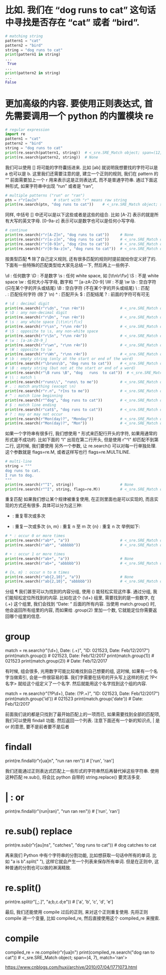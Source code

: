 # 比如. 我们在 “dog runs to cat” 这句话中寻找是否存在 “cat” 或者 “bird”.
```python
# matching string
pattern1 = "cat"
pattern2 = "bird"
string = "dog runs to cat"
print(pattern1 in string) 
...
 True
...
print(pattern2 in string)   
...
False
```

# 更加高级的内容. 要使用正则表达式, 首先需要调用一个 python 的内置模块 re
```python
# regular expression
import re
pattern1 = "cat"
pattern2 = "bird"
string = "dog runs to cat"
print(re.search(pattern1, string))  # <_sre.SRE_Match object; span=(12, 15), match='cat'>
print(re.search(pattern2, string))  # None
```

我们可以使用 [] 将可能的字符囊括进来. 比如 [ab] 就说明我想要找的字符可以是 a 也可以是 b. 
这里我们还需要注意的是, 建立一个正则的规则, 
我们在 pattern 的 “” 前面需要加上一个 r 用来表示这是正则表达式, 
而不是普通字符串. 通过下面这种形式, 如果字符串中出现 “run” 或者是 “ran”, 
```python
# multiple patterns ("run" or "ran")
ptn = r"r[au]n"       # start with "r" means raw string
print(re.search(ptn, "dog runs to cat"))    # <_sre.SRE_Match object; span=(4, 7), match='run'>
```
同样, 中括号 [] 中还可以是以下这些或者是这些的组合. 
比如 [A-Z] 表示的就是所有大写的英文字母.
[0-9a-z] 表示可以是数字也可以是任何小写字母.
```python
# continue
print(re.search(r"r[A-Z]n", "dog runs to cat"))     # None
print(re.search(r"r[a-z]n", "dog runs to cat"))     # <_sre.SRE_Match object; span=(4, 7), match='run'>
print(re.search(r"r[0-9]n", "dog r2ns to cat"))     # <_sre.SRE_Match object; span=(4, 7), match='r2n'>
print(re.search(r"r[0-9a-z]n", "dog runs to cat"))  # <_sre.SRE_Match object; span=(4, 7), match='run'>
```

按类型匹配 ¶
除了自己定义规则, 还有很多匹配的规则时提前就给你定义好了的. 下面有一些特殊的匹配类型给大家先总结一下, 然后再上一些例子.

\d : 任何数字
\D : 不是数字
\s : 任何 white space, 如 [\t\n\r\f\v]
\S : 不是 white space
\w : 任何大小写字母, 数字和 “” [a-zA-Z0-9]
\W : 不是 \w
\b : 空白字符 (只在某个字的开头或结尾)
\B : 空白字符 (不在某个字的开头或结尾)
\\ : 匹配 \
. : 匹配任何字符 (除了 \n)
^ : 匹配开头
$ : 匹配结尾
? : 前面的字符可有可无
```python
# \d : decimal digit
print(re.search(r"r\dn", "run r4n"))                # <_sre.SRE_Match object; span=(4, 7), match='r4n'>
# \D : any non-decimal digit
print(re.search(r"r\Dn", "run r4n"))                # <_sre.SRE_Match object; span=(0, 3), match='run'>
# \s : any white space [\t\n\r\f\v]
print(re.search(r"r\sn", "r\nn r4n"))               # <_sre.SRE_Match object; span=(0, 3), match='r\nn'>
# \S : opposite to \s, any non-white space
print(re.search(r"r\Sn", "r\nn r4n"))               # <_sre.SRE_Match object; span=(4, 7), match='r4n'>
# \w : [a-zA-Z0-9_]
print(re.search(r"r\wn", "r\nn r4n"))               # <_sre.SRE_Match object; span=(4, 7), match='r4n'>
# \W : opposite to \w
print(re.search(r"r\Wn", "r\nn r4n"))               # <_sre.SRE_Match object; span=(0, 3), match='r\nn'>
# \b : empty string (only at the start or end of the word)
print(re.search(r"\bruns\b", "dog runs to cat"))    # <_sre.SRE_Match object; span=(4, 8), match='runs'>
# \B : empty string (but not at the start or end of a word)
print(re.search(r"\B runs \B", "dog   runs  to cat"))  # <_sre.SRE_Match object; span=(8, 14), match=' runs '>
# \\ : match \
print(re.search(r"runs\\", "runs\ to me"))          # <_sre.SRE_Match object; span=(0, 5), match='runs\\'>
# . : match anything (except \n)
print(re.search(r"r.n", "r[ns to me"))              # <_sre.SRE_Match object; span=(0, 3), match='r[n'>
# ^ : match line beginning
print(re.search(r"^dog", "dog runs to cat"))        # <_sre.SRE_Match object; span=(0, 3), match='dog'>
# $ : match line ending
print(re.search(r"cat$", "dog runs to cat"))        # <_sre.SRE_Match object; span=(12, 15), match='cat'>
# ? : may or may not occur
print(re.search(r"Mon(day)?", "Monday"))            # <_sre.SRE_Match object; span=(0, 6), match='Monday'>
print(re.search(r"Mon(day)?", "Mon"))               # <_sre.SRE_Match object; span=(0, 3), match='Mon'>
```

如果一个字符串有很多行, 我们想使用 ^ 形式来匹配行开头的字符, 如果用通常的形式是不成功的. 
比如下面的 “I” 出现在第二行开头, 但是使用 r"^I" 却匹配不到第二行, 
这时候, 我们要使用 另外一个参数, 让 re.search() 可以对每一行单独处理. 
这个参数就是 flags=re.M, 或者这样写也行 flags=re.MULTILINE.
```python
# multi-line
string = """
dog runs to cat.
I run to dog.
"""
print(re.search(r"^I", string))                     # None
print(re.search(r"^I", string, flags=re.M))         # <_sre.SRE_Match object; span=(18, 19), match='I'>
```

重复匹配 
如果我们想让某个规律被重复使用, 在正则里面也是可以实现的, 而且实现的方式还有很多. 具体可以分为这三种:

* : 重复零次或多次
+ : 重复一次或多次
{n, m} : 重复 n 至 m 次
{n} : 重复 n 次
举例如下:
```python
# * : occur 0 or more times
print(re.search(r"ab*", "a"))                       # <_sre.SRE_Match object; span=(0, 1), match='a'>
print(re.search(r"ab*", "abbbbb"))                  # <_sre.SRE_Match object; span=(0, 6), match='abbbbb'>

# + : occur 1 or more times
print(re.search(r"ab+", "a"))                       # None
print(re.search(r"ab+", "abbbbb"))                  # <_sre.SRE_Match object; span=(0, 6), match='abbbbb'>

# {n, m} : occur n to m times
print(re.search(r"ab{2,10}", "a"))                  # None
print(re.search(r"ab{2,10}", "abbbbb"))             # <_sre.SRE_Match object; span=(0, 6), match='abbbbb'>
```
分组 ¶
我们甚至可以为找到的内容分组, 使用 () 能轻松实现这件事. 
通过分组, 我们能轻松定位所找到的内容.
比如在这个 (\d+) 组里, 需要找到的是一些数字, 在 (.+) 这个组里, 我们会找到 “Date: “ 后面的所有内容. 
当使用 match.group() 时, 他会返回所有组里的内容, 而如果给 .group(2) 里加一个数, 它就能定位你需要返回哪个组里的信息.
# group
match = re.search(r"(\d+), Date: (.+)", "ID: 021523, Date: Feb/12/2017")
print(match.group())                                # 021523, Date: Feb/12/2017
print(match.group(1))                               # 021523
print(match.group(2))                               # Date: Feb/12/2017

有时候, 组会很多, 光用数字可能比较难找到自己想要的组, 这时候, 如果有一个名字当做索引, 会是一件很容易的事. 
我们字需要在括号的开头写上这样的形式 ?P<名字> 就给这个组定义了一个名字. 然后就能用这个名字找到这个组的内容.

match = re.search(r"(?P<id>\d+), Date: (?P<date>.+)", "ID: 021523, Date: Feb/12/2017")
print(match.group('id'))                            # 021523
print(match.group('date'))                          # Date: Feb/12/2017

前面我们说的都是只找到了最开始匹配上的一项而已, 如果需要找到全部的匹配项, 我们可以使用 findall 功能. 
然后返回一个列表. 注意下面还有一个新的知识点, | 是 or 的意思, 要不是前者要不是后者
# findall
print(re.findall(r"r[ua]n", "run ran ren"))         # ['run', 'ran']

我们还能通过正则表达式匹配上一些形式的字符串然后再替代掉这些字符串.
使用这种匹配 re.sub(), 将会比 python 自带的 string.replace() 要灵活多变.
# | : or
print(re.findall(r"(run|ran)", "run ran ren"))      # ['run', 'ran']

# re.sub() replace
print(re.sub(r"r[au]ns", "catches", "dog runs to cat"))     # dog catches to cat

再来我们 Python 中有个字符串的分割功能, 比如想获取一句话中所有的单词.
比如 "a is b".split(" "), 这样它就会产生一个列表来保存所有单词. 但是在正则中, 这种普通的分割也可以做的淋漓精致.
# re.split()
print(re.split(r"[,;\.]", "a;b,c.d;e"))             # ['a', 'b', 'c', 'd', 'e']

最后, 我们还能使用 compile 过后的正则, 来对这个正则重复使用. 
先将正则 compile 进一个变量, 比如 compiled_re, 然后直接使用这个 compiled_re 来搜索.
# compile
compiled_re = re.compile(r"r[ua]n")
print(compiled_re.search("dog ran to cat"))     # <_sre.SRE_Match object; span=(4, 7), match='ran'>

https://www.cnblogs.com/huxi/archive/2010/07/04/1771073.html

